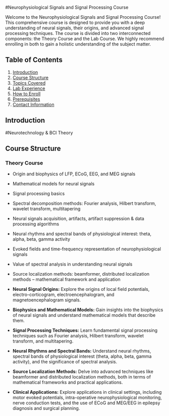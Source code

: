 #Neurophysiological Signals and Signal Processing Course

Welcome to the Neurophysiological Signals and Signal Processing Course! This comprehensive course is designed to provide you with a deep understanding of neural signals, their origins, and advanced signal processing techniques. The course is divided into two interconnected components: the Theory Course and the Lab Course. We highly recommend enrolling in both to gain a holistic understanding of the subject matter.

## Table of Contents

1. [Introduction](#introduction)
2. [Course Structure](#course-structure)
3. [Topics Covered](#topics-covered)
4. [Lab Experience](#lab-experience)
5. [How to Enroll](#how-to-enroll)
6. [Prerequisites](#prerequisites)
7. [Contact Information](#contact-information)

## Introduction

#Neurotechnology & BCI Theory


## Course Structure

### Theory Course
- Origin and biophysics of LFP, ECoG, EEG, and MEG signals
- Mathematical models for neural signals
- Signal processing basics
- Spectral decomposition methods: Fourier analysis, Hilbert transform, wavelet transform, multitapering
- Neural signals acquisition, artifacts, artifact suppression & data processing algorithms
- Neural rhythms and spectral bands of physiological interest: theta, alpha, beta, gamma activity
- Evoked fields and time-frequency representation of neurophysiological signals
- Value of spectral analysis in understanding neural signals
- Source localization methods: beamformer, distributed localization methods – mathematical framework and application


- **Neural Signal Origins:** Explore the origins of local field potentials, electro-corticogram, electroencephalogram, and magnetoencephalogram signals.

- **Biophysics and Mathematical Models:** Gain insights into the biophysics of neural signals and understand mathematical models that describe them.

- **Signal Processing Techniques:** Learn fundamental signal processing techniques such as Fourier analysis, Hilbert transform, wavelet transform, and multitapering.

- **Neural Rhythms and Spectral Bands:** Understand neural rhythms, spectral bands of physiological interest (theta, alpha, beta, gamma activity), and the significance of spectral analysis.

- **Source Localization Methods:** Delve into advanced techniques like beamformer and distributed localization methods, both in terms of mathematical frameworks and practical applications.

- **Clinical Applications:** Explore applications in clinical settings, including motor evoked potentials, intra-operative neurophysiological monitoring, nerve conduction tests, and the use of ECoG and MEG/EEG in epilepsy diagnosis and surgical planning.


